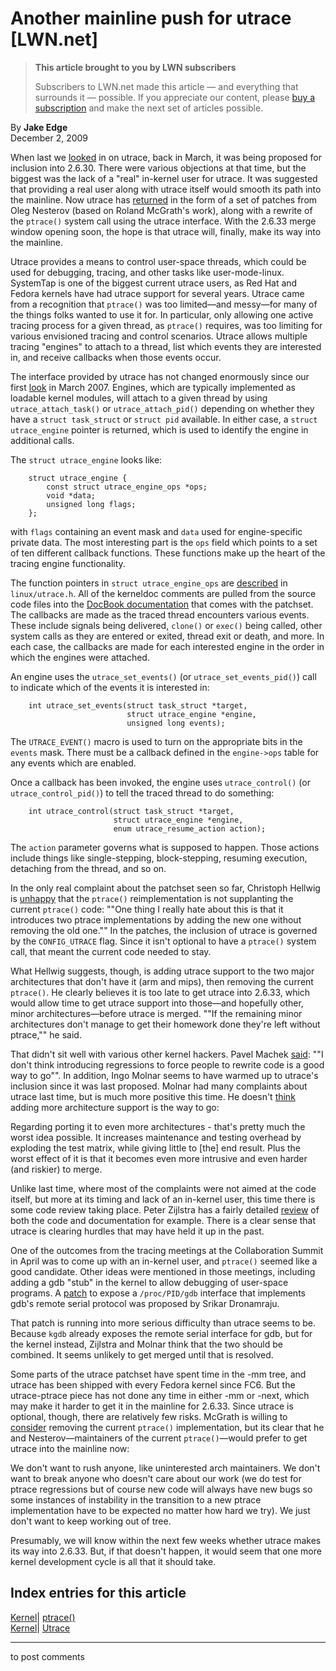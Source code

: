 # Another mainline push for utrace [LWN.net]

> **This article brought to you by LWN subscribers**
> 
> Subscribers to LWN.net made this article — and everything that surrounds it — possible. If you appreciate our content, please [buy a subscription](/Promo/nst-nag3/subscribe) and make the next set of articles possible. 

By **Jake Edge**  
December 2, 2009 

When last we [looked](http://lwn.net/Articles/325180/) in on utrace, back in March, it was being proposed for inclusion into 2.6.30. There were various objections at that time, but the biggest was the lack of a "real" in-kernel user for utrace. It was suggested that providing a real user along with utrace itself would smooth its path into the mainline. Now utrace has [returned](/Articles/364705/) in the form of a set of patches from Oleg Nesterov (based on Roland McGrath's work), along with a rewrite of the `ptrace()` system call using the utrace interface. With the 2.6.33 merge window opening soon, the hope is that utrace will, finally, make its way into the mainline. 

Utrace provides a means to control user-space threads, which could be used for debugging, tracing, and other tasks like user-mode-linux. SystemTap is one of the biggest current utrace users, as Red Hat and Fedora kernels have had utrace support for several years. Utrace came from a recognition that `ptrace()` was too limited—and messy—for many of the things folks wanted to use it for. In particular, only allowing one active tracing process for a given thread, as `ptrace()` requires, was too limiting for various envisioned tracing and control scenarios. Utrace allows multiple tracing "engines" to attach to a thread, list which events they are interested in, and receive callbacks when those events occur. 

The interface provided by utrace has not changed enormously since our first [look](http://lwn.net/Articles/224772/) in March 2007. Engines, which are typically implemented as loadable kernel modules, will attach to a given thread by using `utrace_attach_task()` or `utrace_attach_pid()` depending on whether they have a `struct task_struct` or `struct pid` available. In either case, a `struct utrace_engine` pointer is returned, which is used to identify the engine in additional calls. 

The `struct utrace_engine` looks like: 
    
    
        struct utrace_engine {
            const struct utrace_engine_ops *ops;
            void *data;
            unsigned long flags;
        }; 
    

with `flags` containing an event mask and `data` used for engine-specific private data. The most interesting part is the `ops` field which points to a set of ten different callback functions. These functions make up the heart of the tracing engine functionality. 

The function pointers in `struct utrace_engine_ops` are [described](http://people.redhat.com/roland/utrace/DocBook/re10.html) in `linux/utrace.h`. All of the kerneldoc comments are pulled from the source code files into the [DocBook documentation](http://people.redhat.com/roland/utrace/DocBook/) that comes with the patchset. The callbacks are made as the traced thread encounters various events. These include signals being delivered, `clone()` or `exec()` being called, other system calls as they are entered or exited, thread exit or death, and more. In each case, the callbacks are made for each interested engine in the order in which the engines were attached. 

An engine uses the `utrace_set_events()` (or `utrace_set_events_pid()`) call to indicate which of the events it is interested in: 
    
    
        int utrace_set_events(struct task_struct *target,
                              struct utrace_engine *engine,
                              unsigned long events);
    

The `UTRACE_EVENT()` macro is used to turn on the appropriate bits in the `events` mask. There must be a callback defined in the `engine->ops` table for any events which are enabled. 

Once a callback has been invoked, the engine uses `utrace_control()` (or `utrace_control_pid()`) to tell the traced thread to do something: 
    
    
        int utrace_control(struct task_struct *target,
                           struct utrace_engine *engine,
                           enum utrace_resume_action action);
    

The `action` parameter governs what is supposed to happen. Those actions include things like single-stepping, block-stepping, resuming execution, detaching from the thread, and so on. 

In the only real complaint about the patchset seen so far, Christoph Hellwig is [unhappy](/Articles/364769/) that the `ptrace()` reimplementation is not supplanting the current `ptrace()` code: ""One thing I really hate about this is that it introduces two ptrace implementations by adding the new one without removing the old one."" In the patches, the inclusion of utrace is governed by the `CONFIG_UTRACE` flag. Since it isn't optional to have a `ptrace()` system call, that meant the current code needed to stay. 

What Hellwig suggests, though, is adding utrace support to the two major architectures that don't have it (arm and mips), then removing the current `ptrace()`. He clearly believes it is too late to get utrace into 2.6.33, which would allow time to get utrace support into those—and hopefully other, minor architectures—before utrace is merged. ""If the remaining minor architectures don't manage to get their homework done they're left without ptrace,"" he said. 

That didn't sit well with various other kernel hackers. Pavel Machek [said](/Articles/364772/): ""I don't think introducing regressions to force people to rewrite code is a good way to go"". In addition, Ingo Molnar seems to have warmed up to utrace's inclusion since it was last proposed. Molnar had many complaints about utrace last time, but is much more positive this time. He doesn't [think](/Articles/364774/) adding more architecture support is the way to go: 

Regarding porting it to even more architectures - that's pretty much the worst idea possible. It increases maintenance and testing overhead by exploding the test matrix, while giving little to [the] end result. Plus the worst effect of it is that it becomes even more intrusive and even harder (and riskier) to merge. 

Unlike last time, where most of the complaints were not aimed at the code itself, but more at its timing and lack of an in-kernel user, this time there is some code review taking place. Peter Zijlstra has a fairly detailed [review](/Articles/364779/) of both the code and documentation for example. There is a clear sense that utrace is clearing hurdles that may have held it up in the past. 

One of the outcomes from the tracing meetings at the Collaboration Summit in April was to come up with an in-kernel user, and `ptrace()` seemed like a good candidate. Other ideas were mentioned in those meetings, including adding a gdb "stub" in the kernel to allow debugging of user-space programs. A [patch](http://lwn.net/Articles/364268/) to expose a `/proc/PID/gdb` interface that implements gdb's remote serial protocol was proposed by Srikar Dronamraju. 

That patch is running into more serious difficulty than utrace seems to be. Because `kgdb` already exposes the remote serial interface for gdb, but for the kernel instead, Zijlstra and Molnar think that the two should be combined. It seems unlikely to get merged until that is resolved. 

Some parts of the utrace patchset have spent time in the -mm tree, and utrace has been shipped with every Fedora kernel since FC6. But the utrace-ptrace piece has not done any time in either -mm or -next, which may make it harder to get it in the mainline for 2.6.33. Since utrace is optional, though, there are relatively few risks. McGrath is willing to [consider](/Articles/364782/) removing the current `ptrace()` implementation, but its clear that he and Nesterov—maintainers of the current `ptrace()`—would prefer to get utrace into the mainline now: 

We don't want to rush anyone, like uninterested arch maintainers. We don't want to break anyone who doesn't care about our work (we do test for ptrace regressions but of course new code will always have new bugs so some instances of instability in the transition to a new ptrace implementation have to be expected no matter how hard we try). We just don't want to keep working out of tree. 

Presumably, we will know within the next few weeks whether utrace makes its way into 2.6.33. But, if that doesn't happen, it would seem that one more kernel development cycle is all that it should take. 

  
Index entries for this article  
---  
[Kernel](/Kernel/Index)| [ptrace()](/Kernel/Index#ptrace)  
[Kernel](/Kernel/Index)| [Utrace](/Kernel/Index#Utrace)  
  


* * *

to post comments 
